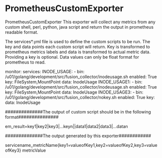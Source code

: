 # PrometheusCustomExporter
PrometheusCustomExporter
This exporter will collect any metrics from any custom shell, perl, python, java script and return the output in prometheus readable format.

The services*.yml file is used to define the custom scripts to be run. The key and data points each custom script will return. Key is transformed to prometheus metrics labels and data is transformed to actual metric data. Providing a key is optional. Data values can only be float format for prometheus to read.

monitor:
   services:
      INODE_USAGE:
           - bin: /u01/golang/development/src/fusion_collector/inodeusage.sh
             enabled: True
             key: FileSystem,MountPoint
             data: InodeUsage
      INODE_USAGE1:
           - bin: /u01/golang/development/src/fusion_collector/inodeusage.sh
             enabled: True
             key: FileSystem,MountPoint
             data: InodeUsage
      INODE_USAGE3:
           - bin: /u01/golang/development/src/fusion_collector/nokey.sh
             enabled: True
             key:
             data: InodeUsage

##############The output of custom script should be in the following format###############

em_result=key1|key2|key3|...keyn||data1|data2|data3|...datan

##############The output generated by this exporter############

servicename_metricName{key1=valueofKey1,key2=valueofKey2,key3=valueofKey3} metricValue


